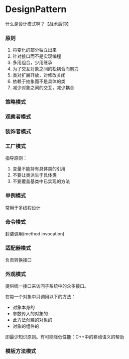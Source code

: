 # DesignPattern
什么是设计模式啊？【战术后仰】

### 原则

1. 将变化的部分独立出来
2. 针对接口而不是实现编程
3. 多用组合，少用继承
4. 为了交互对象之间的松耦合而努力
5. 类对扩展开放，对修改关闭
6. 依赖于抽象而不是具体的类
7. 减少对象之间的交互，减少耦合

### 策略模式

### 观察者模式

### 装饰者模式

### 工厂模式

指导原则：

1. 变量不能持有具体类的引用
2. 不要让类派生于具体类
3. 不要覆盖基类中已实现的方法

### 单例模式

常用于多线程设计

### 命令模式

封装调用(method invocation)

### 适配器模式

负责转换接口

### 外观模式

提供统一接口来访问子系统中的众多接口。

在每一个对象中只调用以下的方法：

- 对象本身的
- 参数传入的对象的
- 此方法创建的对象的
- 对象的组件的

即最少知识原则。有可能降低性能：C++中的移动语义的帮助

### 模板方法模式

